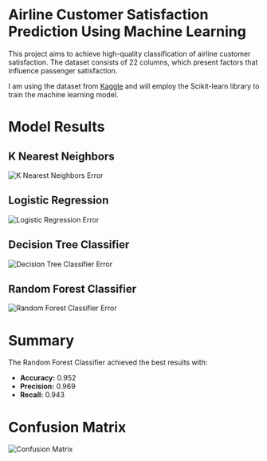 # Airline Customer Satisfaction Prediction Using Machine Learning

This project aims to achieve high-quality classification of airline customer satisfaction. 
The dataset consists of 22 columns, which present factors that influence passenger satisfaction. 

I am using the dataset from [Kaggle](https://www.kaggle.com/datasets/yakhyojon/customer-satisfaction-in-airline) 
and will employ the Scikit-learn library to train the machine learning model.

# Model Results

## K Nearest Neighbors
![K Nearest Neighbors Error](https://github.com/ELJarzynski/UM-Customer-Airline-Satisfaction-Prediction-RandomForestClassifier/blob/main/images/errorKNN.png)

## Logistic Regression
![Logistic Regression Error](https://github.com/ELJarzynski/UM-Customer-Airline-Satisfaction-Prediction-RandomForestClassifier/blob/main/images/errorLR.png)

## Decision Tree Classifier
![Decision Tree Classifier Error](https://github.com/ELJarzynski/UM-Customer-Airline-Satisfaction-Prediction-RandomForestClassifier/blob/main/images/errorTree.png)

## Random Forest Classifier
![Random Forest Classifier Error](https://github.com/ELJarzynski/UM-Customer-Airline-Satisfaction-Prediction-RandomForestClassifier/blob/main/images/errorForest.png)

# Summary

The Random Forest Classifier achieved the best results with:
- **Accuracy:** 0.952
- **Precision:** 0.969
- **Recall:** 0.943

# Confusion Matrix
![Confusion Matrix](https://github.com/ELJarzynski/UM-Customer-Airline-Satisfaction-Prediction-RandomForestClassifier/blob/main/images/CMDRF.png)
